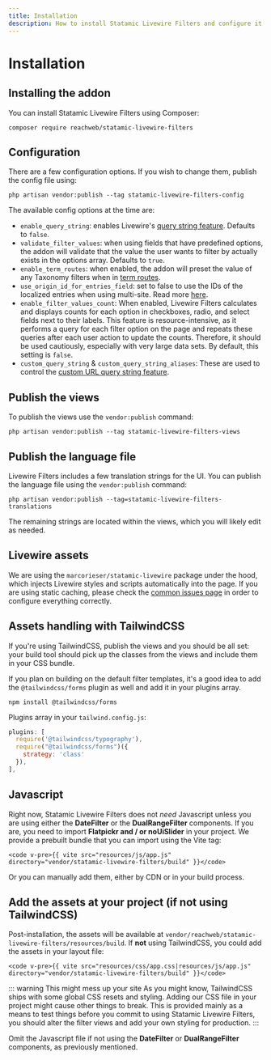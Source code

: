 ```yaml
---
title: Installation
description: How to install Statamic Livewire Filters and configure it for your project.
---
```


# Installation

## Installing the addon

You can install Statamic Livewire Filters using Composer:

```shell
composer require reachweb/statamic-livewire-filters
```

## Configuration

There are a few configuration options. If you wish to change them, publish the config file using:

```shell
php artisan vendor:publish --tag statamic-livewire-filters-config
```

The available config options at the time are:

- `enable_query_string`: enables Livewire's [query string feature](./advanced/url-query-string). Defaults to `false`.
- `validate_filter_values`: when using fields that have predefined options, the addon will validate that the value the user wants to filter by actually exists in the options array. Defaults to `true`.
- `enable_term_routes`: when enabled, the addon will preset the value of any Taxonomy filters when in [term routes](./advanced/taxonomy-term-routes).
- `use_origin_id_for_entries_field`: set to false to use the IDs of the localized entries when using multi-site. Read more [here](./advanced/tips-performance#filtering-entries-field-in-multi-site-setups).
- `enable_filter_values_count`: When enabled, Livewire Filters calculates and displays counts for each option in checkboxes, radio, and select fields next to their labels. This feature is resource-intensive, as it performs a query for each filter option on the page and repeats these queries after each user action to update the counts. Therefore, it should be used cautiously, especially with very large data sets. By default, this setting is `false`.
- `custom_query_string` & `custom_query_string_aliases`: These are used to control the [custom URL query string feature](./advanced/url-query-string#using-the-custom-url-query-string).

## Publish the views

To publish the views use the `vendor:publish` command:

```shell
php artisan vendor:publish --tag statamic-livewire-filters-views
```

## Publish the language file

Livewire Filters includes a few translation strings for the UI. You can publish the language file using the `vendor:publish` command:

```shell
php artisan vendor:publish --tag=statamic-livewire-filters-translations
```

The remaining strings are located within the views, which you will likely edit as needed.

## Livewire assets

We are using the `marcorieser/statamic-livewire` package under the hood, which injects Livewire styles and scripts automatically into the page. If you are using static caching, please check the [common issues page](/common-issues) in order to configure everything correctly.

## Assets handling with TailwindCSS

If you're using TailwindCSS, publish the views and you should be all set: your build tool should pick up the classes from the views and include them in your CSS bundle.

If you plan on building on the default filter templates, it's a good idea to add the `@tailwindcss/forms` plugin as well and add it in your plugins array.

```shell
npm install @tailwindcss/forms
```

Plugins array in your `tailwind.config.js`:

```js
plugins: [
  require('@tailwindcss/typography'),
  require("@tailwindcss/forms")({
    strategy: 'class'
  }),
],
```

## Javascript

Right now, Statamic Livewire Filters does not *need* Javascript unless you are using either the **DateFilter** or the **DualRangeFilter** components. If you are, you need to import **Flatpickr and / or noUiSlider** in your project. We provide a prebuilt bundle that you can import using the Vite tag:

```antlers
<code v-pre>{{ vite src="resources/js/app.js" directory="vendor/statamic-livewire-filters/build" }}</code>
```

Or you can manually add them, either by CDN or in your build process.

## Add the assets at your project (if not using TailwindCSS)

Post-installation, the assets will be available at `vendor/reachweb/statamic-livewire-filters/resources/build`. If **not** using TailwindCSS, you could add the assets in your layout file:

```antlers
<code v-pre>{{ vite src="resources/css/app.css|resources/js/app.js" directory="vendor/statamic-livewire-filters/build" }}</code>
```

::: warning This might mess up your site
As you might know, TailwindCSS ships with some global CSS resets and styling. Adding our CSS file in your project might cause other things to break. This is provided mainly as a means to test things before you commit to using Statamic Livewire Filters, you should alter the filter views and add your own styling for production.
:::

Omit the Javascript file if not using the **DateFilter** or **DualRangeFilter** components, as previously mentioned. 